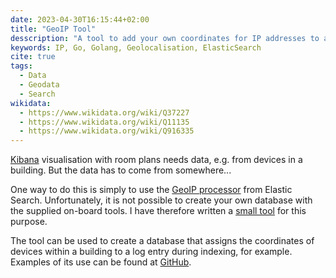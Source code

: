 ```yaml
---
date: 2023-04-30T16:15:44+02:00
title: "GeoIP Tool"
desscription: "A tool to add your own coordinates for IP addresses to an ElasticSearch index, for indoor navigation"
keywords: IP, Go, Golang, Geolocalisation, ElasticSearch
cite: true
tags:
  - Data
  - Geodata
  - Search
wikidata:
  - https://www.wikidata.org/wiki/Q37227
  - https://www.wikidata.org/wiki/Q11135
  - https://www.wikidata.org/wiki/Q916335
---
```


[Kibana](https://www.elastic.co/de/kibana) visualisation with room plans needs data, e.g. from devices in a building. But the data has to come from somewhere...
<!--more-->

One way to do this is simply to use the [GeoIP processor](https://www.elastic.co/guide/en/elasticsearch/reference/current/geoip-processor.html) from Elastic Search. Unfortunately, it is not possible to create your own database with the supplied on-board tools. I have therefore written a [small tool](https://github.com/cmahnke/geoip-tool) for this purpose.

The tool can be used to create a database that assigns the coordinates of devices within a building to a log entry during indexing, for example. Examples of its use can be found at [GitHub](https://github.com/cmahnke/geoip-tool).
